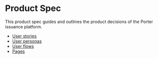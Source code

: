 # Product Spec

This product spec guides and outlines the product decisions of the Porter issuance platform.

- [User stories](user_stories/README.md)
- [User personas](user_personas/README.md)
- [User flows](user_flows/README.md)
- [Pages](pages/README.md)
